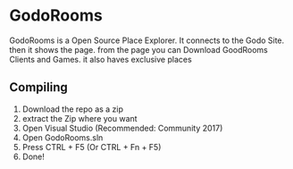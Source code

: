 # GodoRooms
GodoRooms is a Open Source Place Explorer. It connects to the Godo Site. then it shows the page. from the page you can Download GoodRooms Clients and Games. it also haves exclusive places
## Compiling
1. Download the repo as a zip
2. extract the Zip where you want
3. Open Visual Studio (Recommended: Community 2017)
4. Open GodoRooms.sln
5. Press CTRL + F5 (Or CTRL + Fn + F5)
6. Done!

